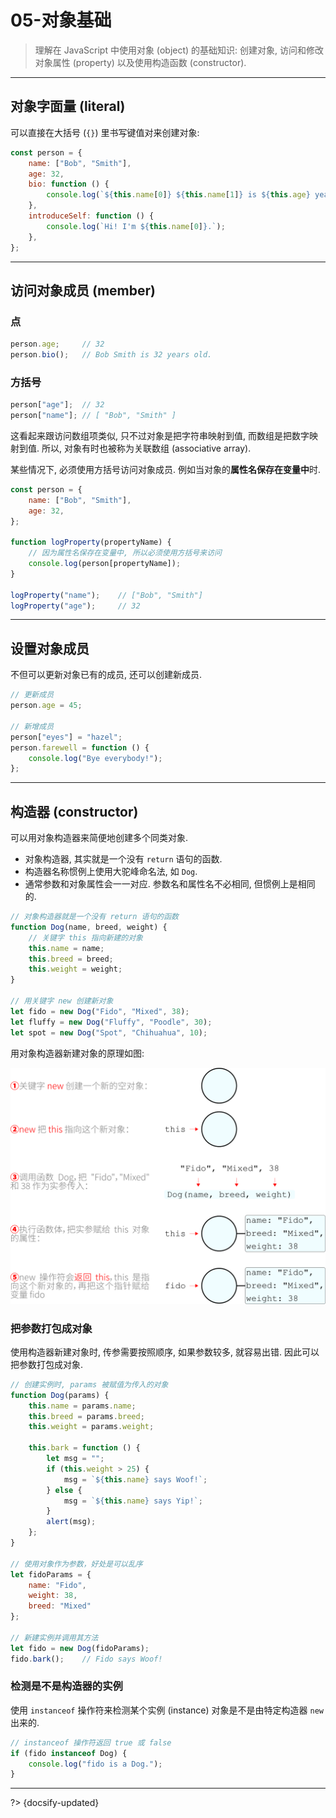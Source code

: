 # 05-对象基础

> 理解在 JavaScript 中使用对象 (object) 的基础知识: 创建对象, 访问和修改对象属性 (property) 以及使用构造函数 (constructor).

---

## 对象字面量 (literal)

可以直接在大括号 (`{}`) 里书写键值对来创建对象:

```js
const person = {
    name: ["Bob", "Smith"],
    age: 32,
    bio: function () {
        console.log(`${this.name[0]} ${this.name[1]} is ${this.age} years old.`);
    },
    introduceSelf: function () {
        console.log(`Hi! I'm ${this.name[0]}.`);
    },
};
```

---

## 访问对象成员 (member)

### 点

```js
person.age;     // 32
person.bio();   // Bob Smith is 32 years old.
```

### 方括号

```js
person["age"];  // 32
person["name"]; // [ "Bob", "Smith" ]
```

这看起来跟访问数组项类似, 只不过对象是把字符串映射到值, 而数组是把数字映射到值. 所以, 对象有时也被称为关联数组 (associative array).

某些情况下, 必须使用方括号访问对象成员. 例如当对象的**属性名保存在变量中**时.

```js
const person = {
    name: ["Bob", "Smith"],
    age: 32,
};

function logProperty(propertyName) {
    // 因为属性名保存在变量中, 所以必须使用方括号来访问
    console.log(person[propertyName]);
}

logProperty("name");    // ["Bob", "Smith"]
logProperty("age");     // 32
```

---

## 设置对象成员

不但可以更新对象已有的成员, 还可以创建新成员.

```js
// 更新成员
person.age = 45;

// 新增成员
person["eyes"] = "hazel";
person.farewell = function () {
    console.log("Bye everybody!");
};
```

---

## 构造器 (constructor)

可以用对象构造器来简便地创建多个同类对象.

- 对象构造器, 其实就是一个没有 `return` 语句的函数.
- 构造器名称惯例上使用大驼峰命名法, 如 `Dog`.
- 通常参数和对象属性会一一对应. 参数名和属性名不必相同, 但惯例上是相同的.

```js
// 对象构造器就是一个没有 return 语句的函数
function Dog(name, breed, weight) {
    // 关键字 this 指向新建的对象
    this.name = name;
    this.breed = breed;
    this.weight = weight;
}

// 用关键字 new 创建新对象
let fido = new Dog("Fido", "Mixed", 38);
let fluffy = new Dog("Fluffy", "Poodle", 30);
let spot = new Dog("Spot", "Chihuahua", 10);
```

用对象构造器新建对象的原理如图:

![对象构造器工作原理](../_assets/_images/object%20constructor.svg ':size=600')

### 把参数打包成对象

使用构造器新建对象时, 传参需要按照顺序, 如果参数较多, 就容易出错. 因此可以把参数打包成对象.

```js
// 创建实例时, params 被赋值为传入的对象
function Dog(params) {
    this.name = params.name;
    this.breed = params.breed;
    this.weight = params.weight;

    this.bark = function () {
        let msg = "";
        if (this.weight > 25) {
            msg = `${this.name} says Woof!`;
        } else {
            msg = `${this.name} says Yip!`;
        }
        alert(msg);
    };
}

// 使用对象作为参数，好处是可以乱序
let fidoParams = {
    name: "Fido",
    weight: 38,
    breed: "Mixed"
};

// 新建实例并调用其方法
let fido = new Dog(fidoParams);
fido.bark();    // Fido says Woof!
```

### 检测是不是构造器的实例

使用 `instanceof` 操作符来检测某个实例 (instance) 对象是不是由特定构造器 `new` 出来的.

```js
// instanceof 操作符返回 true 或 false
if (fido instanceof Dog) {
    console.log("fido is a Dog.");
}
```



---

?> {docsify-updated}